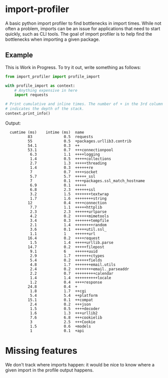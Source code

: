 # import-profiler
A basic python import profiler to find bottlenecks in import times. While not
often a problem, imports can be an issue for applications that need to start
quickly, such as CLI tools. The goal of import profiler is to help find the
bottlenecks when importing a given package.

## Example

This is Work in Progress. To try it out, write something as follows:

``` python
from import_profiler import profile_import

with profile_import as context:
    # Anything expensive in here
    import requests

# Print cumulative and inline times. The number of + in the 3rd column
# indicates the depth of the stack.
context.print_info()
```

Output:

```
  cumtime (ms)    intime (ms)  name
          83              0.5  requests
          55              0.5  +packages.urllib3.contrib
          54.1            0.3  ++
          53.1            0.7  +++connectionpool
           6.3            1.1  ++++logging
           1.4            0.5  +++++collections
           2.7            1.3  +++++threading
           1.4            0.3  ++++++re
           7              0.7  ++++socket
           5.7            5.7  +++++_ssl
           7              0.1  ++++packages.ssl_match_hostname
           6.9            0.1  +++++
           6.8            2.3  ++++++ssl
           3.2            1.5  +++++++textwrap
           1.7            1.6  ++++++++string
          12              0.4  ++++connection
           7.7            1.1  +++++httplib
           2.3            2.3  ++++++urlparse
           4.2            0.2  ++++++mimetools
           3.4            0.3  +++++++tempfile
           2.1            1.4  ++++++++random
           3.6            0.1  +++++util.ssl_
           1.1            1    ++++++url
          16.4            0.2  ++++request
           1.5            1.4  +++++urllib.parse
          14.7            0.2  +++++filepost
           9.1            6    ++++++uuid
           2.9            1.7  +++++++ctypes
           5.4            0.2  ++++++fields
           4.8            1.7  +++++++email.utils
           2.4            0.2  ++++++++email._parseaddr
           2.2            0.7  +++++++++calendar
           1.4            1.4  ++++++++++locale
           1.2            0.4  ++++response
          24.8            0.4  +
           1.8            1.7  ++cgi
           5.4            5.4  ++platform
          15.1            0.1  ++compat
           2.4            0.2  +++json
           1.5            0.5  ++++decoder
           1.6            1.3  +++urllib2
           7.6            6.8  +++cookielib
           3              2.5  +++Cookie
           1.5            0.6  +models
           1              0.1  +api
```

# Missing features

We don't track where imports happen: it would be nice to know where a given
import in the profile output happens.
